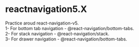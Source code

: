 # reactnavigation5.X</br>
Practice aroud react-navigation-v5.<br/>
1- For bottom tab navigation - @react-navigation/bottom-tabs.<br/>
2- For stack navigation - @react-navigation/stack.<br/>
3- For drawer navigation - @react-navigation/bottom-tabs.<br/>
